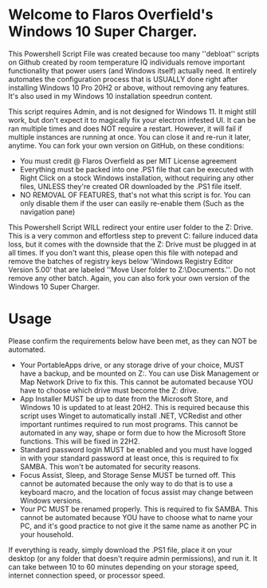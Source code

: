 # Welcome to Flaros Overfield's Windows 10 Super Charger.

This Powershell Script File was created because too many ''debloat'' scripts on Github created by room temperature IQ individuals remove important functionality that power users (and Windows itself) actually need. It entirely automates the configuration process that is USUALLY done right after installing Windows 10 Pro 20H2 or above, without removing any features. It's also used in my Windows 10 installation speedrun content.

This script requires Admin, and is not designed for Windows 11. It might still work, but don't expect it to magically fix your electron infested UI. It can be ran multiple times and does NOT require a restart. However, it will fail if multiple instances are running at once. You can close it and re-run it later, anytime. You can fork your own version on GitHub, on these conditions:

* You must credit @ Flaros Overfield as per MIT License agreement
* Everything must be packed into one .PS1 file that can be executed with Right Click on a stock Windows installation, without requiring any other files, UNLESS they're created OR downloaded by the .PS1 file itself.
* NO REMOVAL OF FEATURES, that's not what this script is for. You can only disable them if the user can easily re-enable them (Such as the navigation pane)

This Powershell Script WILL redirect your entire user folder to the Z: Drive. This is a very common and effortless step to prevent C: failure induced data loss, but it comes with the downside that the Z: Drive must be plugged in at all times. If you don't want this, please open this file with notepad and remove the batches of registry keys below 'Windows Registry Editor Version 5.00' that are labeled ''Move User folder to Z:\Documents.''. Do not remove any other batch. Again, you can also fork your own version of the Windows 10 Super Charger.

# Usage

Please confirm the requirements below have been met, as they can NOT be automated.

* Your PortableApps drive, or any storage drive of your choice, MUST have a backup, and be mounted on Z:. You can use Disk Management or Map Network Drive to fix this. This cannot be automated because YOU have to choose which drive must become the Z: drive.
* App Installer MUST be up to date from the Microsoft Store, and Windows 10 is updated to at least 20H2. This is required because this script uses Winget to automatically install .NET, VCRedist and other important runtimes required to run most programs. This cannot be automated in any way, shape or form due to how the Microsoft Store functions. This will be fixed in 22H2.
* Standard password login MUST be enabled and you must have logged in with your standard password at least once, this is required to fix SAMBA. This won't be automated for security reasons.
* Focus Assist, Sleep, and Storage Sense MUST be turned off. This cannot be automated because the only way to do that is to use a keyboard macro, and the location of focus assist may change between Windows versions.
* Your PC MUST be renamed properly. This is required to fix SAMBA. This cannot be automated because YOU have to choose what to name your PC, and it's good practice to not give it the same name as another PC in your household.

If everything is ready, simply download the .PS1 file, place it on your desktop (or any folder that doesn't require admin permissions), and run it. It can take between 10 to 60 minutes depending on your storage speed, internet connection speed, or processor speed. 
